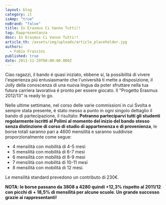 ```yaml
---
layout: blog
category: it
isAmp: "true"
noBrand: "false"
title: In Erasmus Ci Vanno Tutti!!
tag: Rappresentanza
desc: In Erasmus Ci Vanno Tutti!!
article_th: /assets/img/uploads/article_placeholder.jpg
authors:
  - Fabio Frassini
published: true
date: 2011-11-29T00:00:00.000Z
---
```


Ciao ragazzi, il bando é quasi iniziato, ebbene sí, la possibilitá di vivere l'esperienza piú entusiasmante che l'università ti mette a disposizione, il Jolly della conoscenza di una nuova lingua da poter sfruttare nella tua futura carriera lavorativa é pronto per essere giocato. Il "Progetto Erasmus 2012/13" is ready to go.

Nelle ultime settimane, nel corso delle varie commissioni in cui Svolta e sempre stata presente, é stato messo a punto in ogni singolo dettaglio il bando di partecipazione, il risultato: **Potranno parteciparvi tutti gli studenti regolarmente iscritti al Polimi al momento del inizio del bando stesso senza distinzione di corso di studio di appartenenza e di provenienza**, le borse totali saranno pari a 4600 mensilitá e saranno suddivise proporzionalmente come segue:

*   4 mensilità con mobilità di 4-5 mesi
*   5 mensilità con mobilità di 6-7 mesi
*   6 mensilità con mobilità di 8-9 mesi
*   7 mensilità con mobilità di 10-11 mesi
*   8 mensilità con mobilità di 12 mesi.

Le mensilitá standard prevedono un contributo di 230€.

**NOTA: le borse passano da 3808 a 4280 quindi +12,3% rispetto al 2011/12 con picchi di + 18,5% di mensilitá per alcune scuole. Un grande successo grazie ai rappresentanti!**
